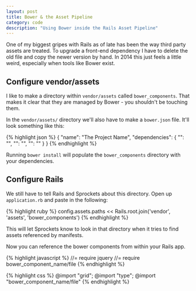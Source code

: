 ```yaml
---
layout: post
title: Bower & the Asset Pipeline
category: code
description: "Using Bower inside the Rails Asset Pipeline"
---
```


One of my biggest gripes with Rails as of late has been the way third party
assets are treated. To upgrade a front-end dependency I have to delete the old
file and copy the newer version by hand. In 2014 this just feels a little
weird, especially when tools like Bower exist.

## Configure vendor/assets
I like to make a directory within `vendor/assets` called `bower_components`.
That makes it clear that they are managed by Bower - you shouldn't be touching
them. 

In the `vendor/assets/` directory we'll also have to make a `bower.json` file.
It'll look something like this:

{% highlight json %}
{
  "name": "The Project Name",
  "dependencies": {
    "<name>": "<version>",
    "<name>": "<version>",
    "<name>": "<version>"
  }
}
{% endhighlight %}

Running `bower install` will populate the `bower_components` directory with your
dependencies.

## Configure Rails
We still have to tell Rails and Sprockets about this directory. Open up
`application.rb` and paste in the following:

{% highlight ruby %}
config.assets.paths << Rails.root.join('vendor', 'assets', 'bower_components')
{% endhighlight %}

This will let Sprockets know to look in that directory when it tries to 
find assets referenced by manifests.

Now you can reference the bower components from within your Rails app.


{% highlight javascript %}
//= require jquery
//= require bower_component_name/file
{% endhighlight %}

{% highlight css %}
@import "grid";
@import "type";
@import "bower_component_name/file"
{% endhighlight %}
